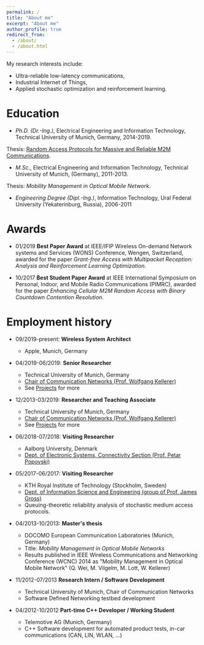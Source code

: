 ```yaml
---
permalink: /
title: "About me"
excerpt: "About me"
author_profile: true
redirect_from: 
  - /about/
  - /about.html
---
```


My research interests include:
* Ultra-reliable low-latency communications,
* Industrial Internet of Things,
* Applied stochastic optimization and reinforcement learning.

Education
======
* *Ph.D. (Dr.-Ing.)*, Electrical Engineering and Information Technology, Technical University of Munich, Germany, 2014-2019. 

Thesis: <u><a href="https://mediatum.ub.tum.de/doc/1452656/file.pdf">Random Access Protocols for Massive and Reliable M2M Communications</a></u>.
* *M.Sc.*, Electrical Engineering and Information Technology, Technical University of Munich, (Germany), 2011-2013. 

Thesis: *Mobility Management in Optical Mobile Network*.
* *Engineering Degree (Dipl.-Ing.)*,  Information Technology, Ural Federal University (Yekaterinburg, Russia), 2006-2011

Awards
======

* 01/2019 **Best Paper Award** at IEEE/IFIP Wireless On-demand Network systems and Services (WONS) Conference, Wengen, Switzerland, awarded for the paper *Grant-free Access with Multipacket Reception: Analysis and Reinforcement Learning Optimization*.

* 10/2017 **Best Student Paper Award** at IEEE International Symposium on Personal, Indoor, and Mobile Radio Communications (PIMRC), awarded for the paper *Enhancing Cellular M2M Random Access with Binary Countdown Contention Resolution*.

Employment history
======
* 09/2019-present: **Wireless System Architect**
  * Apple, Munich, Germany
  
* 04/2019-06/2019: **Senior Researcher**
  * Technical University of Munich, Germany
  * <u><a href="http://www.lkn.ei.tum.de">Chair of Communication Networks (Prof. Wolfgang Kellerer)</a></u>
  * See [Projects](https://mvilgelm.github.io/projects/) for more

* 12/2013-03/2019: **Researcher and Teaching Associate**
  * Technical University of Munich, Germany
  * <u><a href="http://www.lkn.ei.tum.de">Chair of Communication Networks (Prof. Wolfgang Kellerer)</a></u>
  * See [Projects](https://mvilgelm.github.io/projects/) for more
  
* 06/2018-07/2018: **Visiting Researcher**
  * Aalborg University, Denmark
  * <u><a href="http://www.es.aau.dk/sections-labs/connectivity/">Dept. of Electronic Systems, Connectivity Section (Prof. Petar Popovski)</a></u>
  
* 05/2017-06/2017: **Visiting Researcher**
  * KTH Royal Institute of Technology (Stockholm, Sweden)
  * <u><a href="https://www.kth.se/ise">Dept. of Information Science and Engineering (group of Prof. James Gross)</a></u>
  * Queuing-theoretic reliability analysis of stochastic medium access protocols.

* 04/2013-10/2013: **Master's thesis**
  * DOCOMO European Communication Laboratories (Munich, Germany)
  * Title: *Mobility Management in Optical Mobile Networks*
  * Results published in IEEE Wireless Communications and Networking Conference (WCNC) 2014 as "Mobility Management in Optical
Mobile Network" (Q. Wei, M. Vilgelm, M. Lott, W. Kellerer)

* 11/2012-07/2013 **Research Intern / Software Development**
  * Technical University of Munich, Chair of Communication Networks
  * Software Defined Networking testbed development

* 04/2012-10/2012 **Part-time C++ Developer / Working Student**
  * Telemotive AG (Munich, Germany)
  * C++ Software development for automated product tests, in-car communications (CAN, LIN, WLAN, ...)
  

